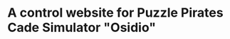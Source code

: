 A control website for Puzzle Pirates Cade Simulator "Osidio"
=============================================================
